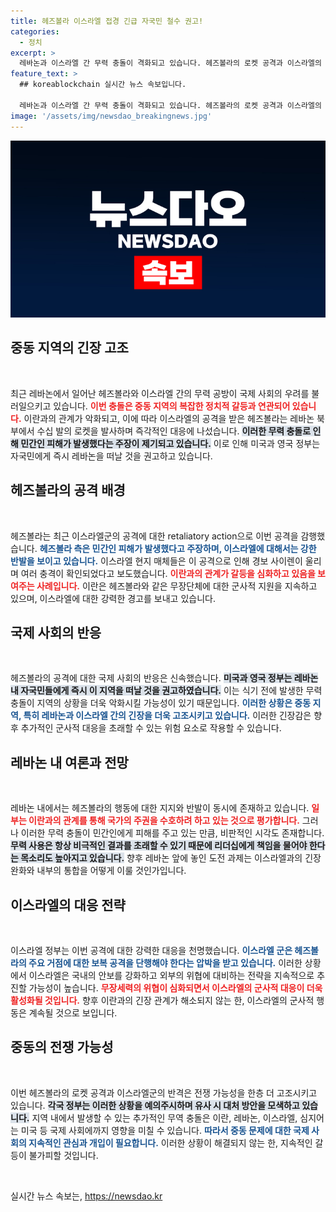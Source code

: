 ```yaml
---
title: 헤즈볼라 이스라엘 접경 긴급 자국민 철수 권고!
categories:
  - 정치
excerpt: >
  레바논과 이스라엘 간 무력 충돌이 격화되고 있습니다. 헤즈볼라의 로켓 공격과 이스라엘의 보복이 이어지는 가운데, 미국과 영국은 자국민의 철수를 권고했습니다. 전쟁의 연쇄 반응이 우려되는 상황입니다.
feature_text: >
  ## koreablockchain 실시간 뉴스 속보입니다.

  레바논과 이스라엘 간 무력 충돌이 격화되고 있습니다. 헤즈볼라의 로켓 공격과 이스라엘의 보복이 이어지는 가운데, 미국과 영국은 자국민의 철수를 권고했습니다. 전쟁의 연쇄 반응이 우려되는 상황입니다.
image: '/assets/img/newsdao_breakingnews.jpg'
---
```


<p><img src="/assets/img/newsdao_breakingnews.jpg" alt="koreablockchain 속보" /></p>

<h2 data-ke-size="size26">중동 지역의 긴장 고조</h2>

<p data-ke-size="size16">&nbsp;</p>

<p data-ke-size="size16">최근 레바논에서 일어난 헤즈볼라와 이스라엘 간의 무력 공방이 국제 사회의 우려를 불러일으키고 있습니다. <b><span style="color: #ee2323;">이번 충돌은 중동 지역의 복잡한 정치적 갈등과 연관되어 있습니다.</span></b> 이란과의 관계가 악화되고, 이에 따라 이스라엘의 공격을 받은 헤즈볼라는 레바논 북부에서 수십 발의 로켓을 발사하며 즉각적인 대응에 나섰습니다. <b><span style="background-color: #21538527;">이러한 무력 충돌로 인해 민간인 피해가 발생했다는 주장이 제기되고 있습니다.</span></b> 이로 인해 미국과 영국 정부는 자국민에게 즉시 레바논을 떠날 것을 권고하고 있습니다.</p>

<h2 data-ke-size="size26">헤즈볼라의 공격 배경</h2>

<p data-ke-size="size16">&nbsp;</p>

<p data-ke-size="size16">헤즈볼라는 최근 이스라엘군의 공격에 대한 retaliatory action으로 이번 공격을 감행했습니다. <b><span style="color: #1a5490;">헤즈볼라 측은 민간인 피해가 발생했다고 주장하며, 이스라엘에 대해서는 강한 반발을 보이고 있습니다.</span></b> 이스라엘 현지 매체들은 이 공격으로 인해 경보 사이렌이 울리며 여러 충격이 확인되었다고 보도했습니다. <b><span style="color: #ee2323;">이란과의 관계가 갈등을 심화하고 있음을 보여주는 사례입니다.</span></b> 이란은 헤즈볼라와 같은 무장단체에 대한 군사적 지원을 지속하고 있으며, 이스라엘에 대한 강력한 경고를 보내고 있습니다.</p>

<h2 data-ke-size="size26">국제 사회의 반응</h2>

<p data-ke-size="size16">&nbsp;</p>

<p data-ke-size="size16">헤즈볼라의 공격에 대한 국제 사회의 반응은 신속했습니다. <b><span style="background-color: #21538527;">미국과 영국 정부는 레바논 내 자국민들에게 즉시 이 지역을 떠날 것을 권고하였습니다.</span></b> 이는 식기 전에 발생한 무력 충돌이 지역의 상황을 더욱 악화시킬 가능성이 있기 때문입니다. <b><span style="color: #1a5490;">이러한 상황은 중동 지역, 특히 레바논과 이스라엘 간의 긴장을 더욱 고조시키고 있습니다.</span></b> 이러한 긴장감은 향후 추가적인 군사적 대응을 초래할 수 있는 위험 요소로 작용할 수 있습니다.</p>

<h2 data-ke-size="size26">레바논 내 여론과 전망</h2>

<p data-ke-size="size16">&nbsp;</p>

<p data-ke-size="size16">레바논 내에서는 헤즈볼라의 행동에 대한 지지와 반발이 동시에 존재하고 있습니다. <b><span style="color: #ee2323;">일부는 이란과의 관계를 통해 국가의 주권을 수호하려 하고 있는 것으로 평가합니다.</span></b> 그러나 이러한 무력 충돌이 민간인에게 피해를 주고 있는 만큼, 비판적인 시각도 존재합니다. <b><span style="background-color: #21538527;">무력 사용은 항상 비극적인 결과를 초래할 수 있기 때문에 리더십에게 책임을 물어야 한다는 목소리도 높아지고 있습니다.</span></b> 향후 레바논 앞에 놓인 도전 과제는 이스라엘과의 긴장 완화와 내부의 통합을 어떻게 이룰 것인가입니다.</p>

<h2 data-ke-size="size26">이스라엘의 대응 전략</h2>

<p data-ke-size="size16">&nbsp;</p>

<p data-ke-size="size16">이스라엘 정부는 이번 공격에 대한 강력한 대응을 천명했습니다. <b><span style="color: #1a5490;">이스라엘 군은 헤즈볼라의 주요 거점에 대한 보복 공격을 단행해야 한다는 압박을 받고 있습니다.</span></b> 이러한 상황에서 이스라엘은 국내의 안보를 강화하고 외부의 위협에 대비하는 전략을 지속적으로 추진할 가능성이 높습니다. <b><span style="color: #ee2323;">무장세력의 위협이 심화되면서 이스라엘의 군사적 대응이 더욱 활성화될 것입니다.</span></b> 향후 이란과의 긴장 관계가 해소되지 않는 한, 이스라엘의 군사적 행동은 계속될 것으로 보입니다.</p>

<h2 data-ke-size="size26">중동의 전쟁 가능성</h2>

<p data-ke-size="size16">&nbsp;</p>

<p data-ke-size="size16">이번 헤즈볼라의 로켓 공격과 이스라엘군의 반격은 전쟁 가능성을 한층 더 고조시키고 있습니다. <b><span style="background-color: #21538527;">각국 정부는 이러한 상황을 예의주시하며 유사 시 대처 방안을 모색하고 있습니다.</span></b> 지역 내에서 발생할 수 있는 추가적인 무역 충돌은 이란, 레바논, 이스라엘, 심지어는 미국 등 국제 사회에까지 영향을 미칠 수 있습니다. <b><span style="color: #1a5490;">따라서 중동 문제에 대한 국제 사회의 지속적인 관심과 개입이 필요합니다.</span></b> 이러한 상황이 해결되지 않는 한, 지속적인 갈등이 불가피할 것입니다.</p>

<p data-ke-size="size16">&nbsp;</p>
실시간 뉴스 속보는, <a href="https://newsdao.kr" rel="dofollow">https://newsdao.kr</a>


